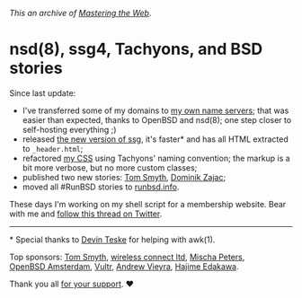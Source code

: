 _This an archive of [Mastering the Web](/n/)_.

# nsd(8), ssg4, Tachyons, and BSD stories

Since last update:

- I've transferred some of my domains to [my own name
servers](http://www.romanzolotarev.com/openbsd/nsd.html); that was
easier than expected, thanks to OpenBSD and nsd(8); one step closer
to self-hosting everything ;)
- released [the new version of
ssg](https://www.romanzolotarev.com/ssg.html), it's&nbsp;faster*
and has all HTML extracted to `_header.html`;<br>
- refactored [my CSS](https://www.romanzolotarev.com/style.css)
using Tachyons' naming convention; the markup is a bit more verbose,
but no more custom classes;
- published two new stories:
[Tom Smyth](https://runbsd.info/people/ogmaconnect.html),
[Dominik Zajac](https://runbsd.info/people/banym.html);
- moved all #RunBSD stories to [runbsd.info](https://runbsd.info/).

These days I'm working on my shell script for a membership website.
Bear with me and [follow this thread on
Twitter](https://twitter.com/romanzolotarev/status/1070665029312225286).

---

\* Special thanks to
[Devin Teske](https://twitter.com/freebsdfrau/status/1075797843460288512)
for helping with awk(1).

Top sponsors:
[Tom Smyth](https://twitter.com/ogmaconnect1),
[wireless&nbsp;connect&nbsp;ltd](http://wirelessconnect.eu),
[Mischa Peters](https://twitter.com/mischapeters),
[OpenBSD&nbsp;Amsterdam](https://openbsd.amsterdam/?rz),
[Vultr](/vultr.html),
[Andrew Vieyra](https://twitter.com/andrewvieyra),
[Hajime Edakawa](https://twitter.com/hjmedkw).

Thank you all [for your
support](https://www.romanzolotarev.com/sponsors.html?n). &#10084;
